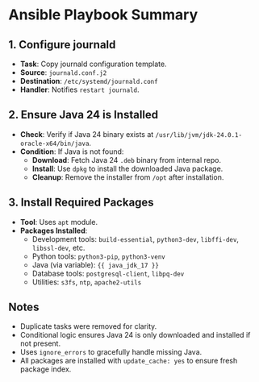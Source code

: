 # Ansible Playbook Summary

## 1. Configure journald
- **Task**: Copy journald configuration template.
- **Source**: `journald.conf.j2`
- **Destination**: `/etc/systemd/journald.conf`
- **Handler**: Notifies `restart journald`.

## 2. Ensure Java 24 is Installed
- **Check**: Verify if Java 24 binary exists at `/usr/lib/jvm/jdk-24.0.1-oracle-x64/bin/java`.
- **Condition**: If Java is not found:
  - **Download**: Fetch Java 24 `.deb` binary from internal repo.
  - **Install**: Use `dpkg` to install the downloaded Java package.
  - **Cleanup**: Remove the installer from `/opt` after installation.

## 3. Install Required Packages
- **Tool**: Uses `apt` module.
- **Packages Installed**:
  - Development tools: `build-essential`, `python3-dev`, `libffi-dev`, `libssl-dev`, etc.
  - Python tools: `python3-pip`, `python3-venv`
  - Java (via variable): `{{ java_jdk_17 }}`
  - Database tools: `postgresql-client`, `libpq-dev`
  - Utilities: `s3fs`, `ntp`, `apache2-utils`

## Notes
- Duplicate tasks were removed for clarity.
- Conditional logic ensures Java 24 is only downloaded and installed if not present.
- Uses `ignore_errors` to gracefully handle missing Java.
- All packages are installed with `update_cache: yes` to ensure fresh package index.

